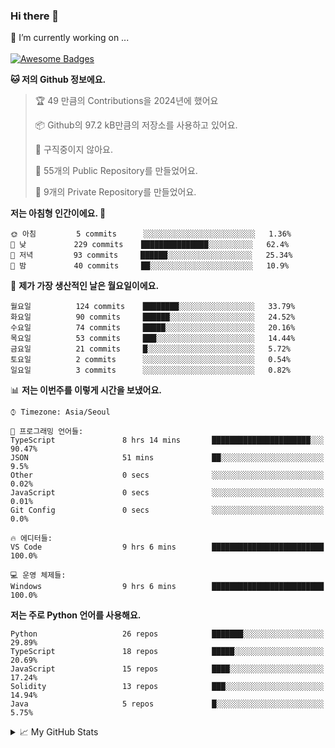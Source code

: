 ### Hi there 👋 
🔭 I’m currently working on ... </br></br>
[![Awesome Badges](https://img.shields.io/badge/Introduce-EN-green.svg)](https://github.com/tlatkdgus1/tlatkdgus1/blob/main/README.md.en)

<!--START_SECTION:waka-->
**🐱 저의 Github 정보에요.** 

> 🏆 49 만큼의 Contributions을 2024년에 했어요
 > 
> 📦 Github의 97.2 kB만큼의 저장소를 사용하고 있어요. 
 > 
> 🚫 구직중이지 않아요.
 > 
> 📜 55개의 Public Repository를 만들었어요. 
 > 
> 🔑 9개의 Private Repository를 만들었어요.  

**저는 아침형 인간이에요. 🐤** 

```text
🌞 아침         5 commits      ░░░░░░░░░░░░░░░░░░░░░░░░░   1.36% 
🌆 낮　         229 commits    ███████████████░░░░░░░░░░   62.4% 
🌃 저녁         93 commits     ██████░░░░░░░░░░░░░░░░░░░   25.34% 
🌙 밤　         40 commits     ██░░░░░░░░░░░░░░░░░░░░░░░   10.9%

```
📅 **제가 가장 생산적인 날은 월요일이에요.** 

```text
월요일          124 commits    ████████░░░░░░░░░░░░░░░░░   33.79% 
화요일          90 commits     ██████░░░░░░░░░░░░░░░░░░░   24.52% 
수요일          74 commits     █████░░░░░░░░░░░░░░░░░░░░   20.16% 
목요일          53 commits     ███░░░░░░░░░░░░░░░░░░░░░░   14.44% 
금요일          21 commits     █░░░░░░░░░░░░░░░░░░░░░░░░   5.72% 
토요일          2 commits      ░░░░░░░░░░░░░░░░░░░░░░░░░   0.54% 
일요일          3 commits      ░░░░░░░░░░░░░░░░░░░░░░░░░   0.82%

```


📊 **저는 이번주를 이렇게 시간을 보냈어요.** 

```text
⌚︎ Timezone: Asia/Seoul

💬 프로그래밍 언어들: 
TypeScript               8 hrs 14 mins       ██████████████████████░░░   90.47% 
JSON                     51 mins             ██░░░░░░░░░░░░░░░░░░░░░░░   9.5% 
Other                    0 secs              ░░░░░░░░░░░░░░░░░░░░░░░░░   0.02% 
JavaScript               0 secs              ░░░░░░░░░░░░░░░░░░░░░░░░░   0.01% 
Git Config               0 secs              ░░░░░░░░░░░░░░░░░░░░░░░░░   0.0%

🔥 에디터들: 
VS Code                  9 hrs 6 mins        █████████████████████████   100.0%

💻 운영 체제들: 
Windows                  9 hrs 6 mins        █████████████████████████   100.0%

```

**저는 주로 Python 언어를 사용해요.** 

```text
Python                   26 repos            ███████░░░░░░░░░░░░░░░░░░   29.89% 
TypeScript               18 repos            █████░░░░░░░░░░░░░░░░░░░░   20.69% 
JavaScript               15 repos            ████░░░░░░░░░░░░░░░░░░░░░   17.24% 
Solidity                 13 repos            ███░░░░░░░░░░░░░░░░░░░░░░   14.94% 
Java                     5 repos             █░░░░░░░░░░░░░░░░░░░░░░░░   5.75%

```



<!--END_SECTION:waka-->

<details>
<summary>📈 My GitHub Stats</summary>
<p align="center"> <img src="https://github-readme-stats.vercel.app/api?username=tlatkdgus1&show_icons=true" alt="tlatkdgus1" />
</details>
